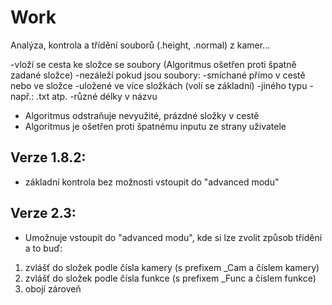 # Work
Analýza, kontrola a třídění souborů (.height, .normal) z kamer...

-vloží se cesta ke složce se soubory (Algoritmus ošetřen proti špatně zadané složce)
-nezáleží pokud jsou soubory: -smíchané přímo v cestě nebo ve složce
                              -uložené ve více složkách (volí se základní)
                              -jiného typu - např.: .txt atp.
                              -různé délky v názvu
                              
- Algoritmus odstraňuje nevyužité, prázdné složky v cestě
- Algoritmus je ošetřen proti špatnému inputu ze strany uživatele

## Verze 1.8.2:
- základní kontrola bez možnosti vstoupit do "advanced modu"

## Verze 2.3:
- Umožnuje vstoupit do "advanced modu", kde si lze zvolit způsob třídění a to buď: 
1) zvlášť do složek podle čísla kamery (s prefixem _Cam a číslem kamery)
2) zvlášť do složek podle čísla funkce (s prefixem _Func a číslem funkce)
3) obojí zároveň
